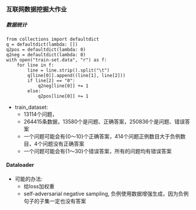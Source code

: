 ### 互联网数据挖掘大作业

##### 数据统计
```python3
from collections import defaultdict
q = defaultdict(lambda: [])
q2pos = defaultdict(lambda: 0)
q2neg = defaultdict(lambda: 0)
with open("train-set.data", "r") as f:
    for line in f:
        line = line.strip().split("\t")
        q[line[0]].append((line[1], line[2]))
        if line[2] == "0":
            q2neg[line[0]] += 1
        else:
            q2pos[line[0]] += 1
```
- train_dataset: 
    - 13114个问题，
    - 264415条数据，13580个是问题、正确答案，250836个是问题、错误答案
    - 一个问题可能会有{0～10}个正确答案，414个问题正例数目大于负例数目，4个问题没有正确答案
    - 一个问题可能会有{1～30}个错误答案，所有的问题均有错误答案
    
#### Dataloader
- 可能的办法:
    - 给loss加权重
    - self-adversarial negative sampling, 负例使用数据增强生成，因为负例句子的子集一定也没有答案
